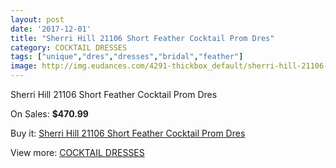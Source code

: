 ```yaml
---
layout: post
date: '2017-12-01'
title: "Sherri Hill 21106 Short Feather Cocktail Prom Dres"
category: COCKTAIL DRESSES
tags: ["unique","dres","dresses","bridal","feather"]
image: http://img.eudances.com/4291-thickbox_default/sherri-hill-21106-short-feather-cocktail-prom-dres.jpg
---
```

Sherri Hill 21106 Short Feather Cocktail Prom Dres

On Sales: **$470.99**
<a href="https://www.eudances.com/en/cocktail-dresses/1427-sherri-hill-21106-short-feather-cocktail-prom-dres.html"><amp-img layout="responsive" width="600" height="600" src="//img.eudances.com/4291-thickbox_default/sherri-hill-21106-short-feather-cocktail-prom-dres.jpg" alt="Sherri Hill 21106 Short Feather Cocktail Prom Dres 0" /></a>
<a href="https://www.eudances.com/en/cocktail-dresses/1427-sherri-hill-21106-short-feather-cocktail-prom-dres.html"><amp-img layout="responsive" width="600" height="600" src="//img.eudances.com/4292-thickbox_default/sherri-hill-21106-short-feather-cocktail-prom-dres.jpg" alt="Sherri Hill 21106 Short Feather Cocktail Prom Dres 1" /></a>

Buy it: [Sherri Hill 21106 Short Feather Cocktail Prom Dres](https://www.eudances.com/en/cocktail-dresses/1427-sherri-hill-21106-short-feather-cocktail-prom-dres.html "Sherri Hill 21106 Short Feather Cocktail Prom Dres")

View more: [COCKTAIL DRESSES](https://www.eudances.com/en/14-cocktail-dresses "COCKTAIL DRESSES")